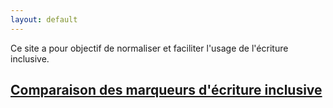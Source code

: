 ```yaml
---
layout: default
---
```


Ce site a pour objectif de normaliser et faciliter l'usage de l'écriture inclusive.

## [Comparaison des marqueurs d'écriture inclusive](./marqueurs.html)
